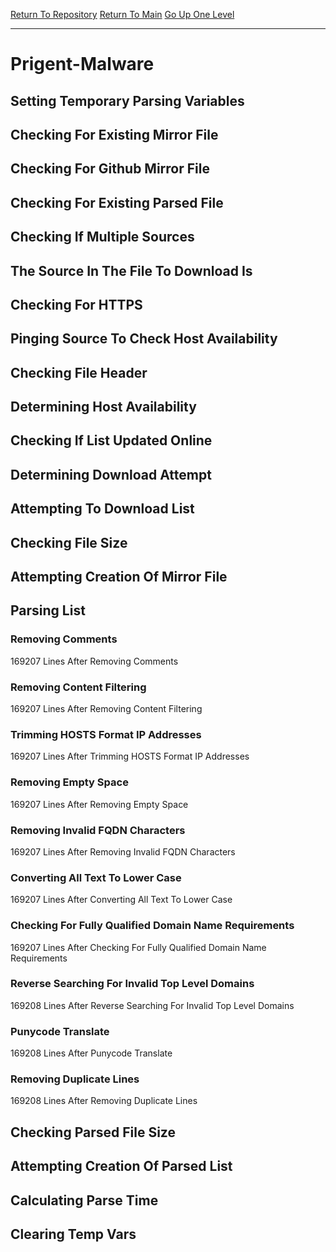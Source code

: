 [Return To Repository](https://github.com/deathbybandaid/piholeparser/)
[Return To Main](https://github.com/deathbybandaid/piholeparser/blob/master/RecentRunLogs/Mainlog.md)
[Go Up One Level](https://github.com/deathbybandaid/piholeparser/blob/master/RecentRunLogs/TopLevelScripts/30-Processing-External-Blacklists.md)
____________________________________
# Prigent-Malware
## Setting Temporary Parsing Variables
## Checking For Existing Mirror File
## Checking For Github Mirror File
## Checking For Existing Parsed File
## Checking If Multiple Sources
## The Source In The File To Download Is
## Checking For HTTPS
## Pinging Source To Check Host Availability
## Checking File Header
## Determining Host Availability
## Checking If List Updated Online
## Determining Download Attempt
## Attempting To Download List
## Checking File Size
## Attempting Creation Of Mirror File
## Parsing List
### Removing Comments
169207 Lines After Removing Comments
### Removing Content Filtering
169207 Lines After Removing Content Filtering
### Trimming HOSTS Format IP Addresses
169207 Lines After Trimming HOSTS Format IP Addresses
### Removing Empty Space
169207 Lines After Removing Empty Space
### Removing Invalid FQDN Characters
169207 Lines After Removing Invalid FQDN Characters
### Converting All Text To Lower Case
169207 Lines After Converting All Text To Lower Case
### Checking For Fully Qualified Domain Name Requirements
169207 Lines After Checking For Fully Qualified Domain Name Requirements
### Reverse Searching For Invalid Top Level Domains
169208 Lines After Reverse Searching For Invalid Top Level Domains
### Punycode Translate
169208 Lines After Punycode Translate
### Removing Duplicate Lines
169208 Lines After Removing Duplicate Lines
## Checking Parsed File Size
## Attempting Creation Of Parsed List
## Calculating Parse Time
## Clearing Temp Vars
